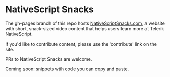 # NativeScript Snacks

The gh-pages branch of this repo hosts [NativeScriptSnacks.com](https://nativeScriptsnacks.com), a website with short, snack-sized video content that helps users learn more at Telerik NativeScript.

If you'd like to contribute content, please use the 'contribute' link on the site.

PRs to NativeScript Snacks are welcome.

Coming soon: snippets wtih code you can copy and paste.
